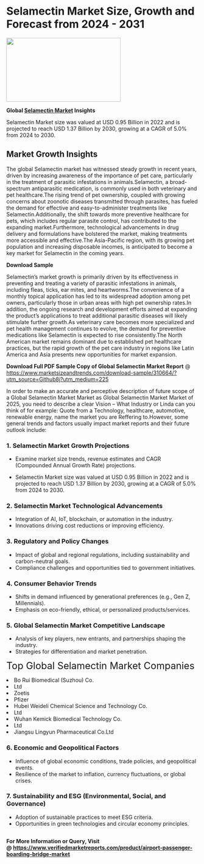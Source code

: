 <H1>Selamectin Market Size, Growth and Forecast from 2024 - 2031</H1><img class="aligncenter size-medium wp-image-584254" src="https://thirdeyenews.in/wp-content/uploads/2024/09/Global-Market-Research-300x168.jpeg" alt="" width="300" height="168" /><p><strong>Global&nbsp;<a href="https://www.marketsizeandtrends.com/download-sample/310664/?utm_source=Github8j?utm_medium=225">Selamectin Market</a> Insights</strong></p><p>Selamectin Market size was valued at USD 0.95 Billion in 2022 and is projected to reach USD 1.37 Billion by 2030, growing at a CAGR of 5.0% from 2024 to 2030.</p><p><h2>Market Growth Insights</h2> <p>The global Selamectin market has witnessed steady growth in recent years, driven by increasing awareness of the importance of pet care, particularly in the treatment of parasitic infestations in animals.Selamectin, a broad-spectrum antiparasitic medication, is commonly used in both veterinary and pet healthcare.The rising trend of pet ownership, coupled with growing concerns about zoonotic diseases transmitted through parasites, has fueled the demand for effective and easy-to-administer treatments like Selamectin.Additionally, the shift towards more preventive healthcare for pets, which includes regular parasite control, has contributed to the expanding market.Furthermore, technological advancements in drug delivery and formulations have bolstered the market, making treatments more accessible and effective.The Asia-Pacific region, with its growing pet population and increasing disposable incomes, is anticipated to become a key market for Selamectin in the coming years.</p> <p><strong>Download Sample</strong></p> <p>Selamectin’s market growth is primarily driven by its effectiveness in preventing and treating a variety of parasitic infestations in animals, including fleas, ticks, ear mites, and heartworms.The convenience of a monthly topical application has led to its widespread adoption among pet owners, particularly those in urban areas with high pet ownership rates.In addition, the ongoing research and development efforts aimed at expanding the product’s applications to treat additional parasitic diseases will likely stimulate further growth.As veterinary care becomes more specialized and pet health management continues to evolve, the demand for preventive medications like Selamectin is expected to rise consistently.The North American market remains dominant due to established pet healthcare practices, but the rapid growth of the pet care industry in regions like Latin America and Asia presents new opportunities for market expansion.</p> <p><span class=""><strong>Download Full PDF Sample Copy of Global Selamectin Market Report</strong> @ <a href="https://www.marketsizeandtrends.com/download-sample/310664/?utm_source=Github8j?utm_medium=225" target="_blank">https://www.marketsizeandtrends.com/download-sample/310664/?utm_source=Github8j?utm_medium=225</a></span></p><p>In order to make an accurate and perceptive description of future scope of a Global&nbsp;Selamectin Market Market as Global&nbsp;Selamectin Market Market of 2025, you need to describe a clear Vision &ndash; What Industry or Linda can you think of for example: Quote from a Technology, healthcare, automotive, renewable energy, name the market you are Reffering to.However, some general trends and factors usually impact market reports and their future outlook include:</p><h3>1.&nbsp;<strong>Selamectin Market Growth Projections</strong></h3><ul><li>Examine market size trends, revenue estimates and CAGR (Compounded Annual Growth Rate) projections.</li><li><p>Selamectin Market size was valued at USD 0.95 Billion in 2022 and is projected to reach USD 1.37 Billion by 2030, growing at a CAGR of 5.0% from 2024 to 2030.</p></li></ul><h3>2.&nbsp;<strong>Selamectin Market Technological Advancements</strong></h3><ul><li>Integration of AI, IoT, blockchain, or automation in the industry.</li><li>Innovations driving cost reductions or improving efficiency.</li></ul><h3>3.&nbsp;<strong>Regulatory and Policy Changes</strong></h3><ul><li>Impact of global and regional regulations, including sustainability and carbon-neutral goals.</li><li>Compliance challenges and opportunities tied to government initiatives.</li></ul><h3>4.&nbsp;<strong>Consumer Behavior Trends</strong></h3><ul><li>Shifts in demand influenced by generational preferences (e.g., Gen Z, Millennials).</li><li>Emphasis on eco-friendly, ethical, or personalized products/services.</li></ul><h3>5.&nbsp;<strong>Global Selamectin Market Competitive Landscape</strong></h3><ul><li>Analysis of key players, new entrants, and partnerships shaping the industry.</li><li>Strategies for differentiation and market penetration.</li></ul><p data-pm-slice="1 1 []"><span style="color: inherit; font-family: inherit; font-size: 25px;">Top Global Selamectin Market Companies</span></p><div class="" data-test-id=""><p><li>Bo Rui Biomedical (Suzhou) Co.</li><li> Ltd</li><li> Zoetis</li><li> Pfizer</li><li> Hubei Weideli Chemical Science and Technology Co.</li><li> Ltd</li><li> Wuhan Kemick Biomedical Technology Co.</li><li> Ltd</li><li> Jiangsu Lingyun Pharmaceutical Co.Ltd</li></p></div><h3>6.&nbsp;<strong>Economic and Geopolitical Factors</strong></h3><ul><li>Influence of global economic conditions, trade policies, and geopolitical events.</li><li>Resilience of the market to inflation, currency fluctuations, or global crises.</li></ul><h3>7.&nbsp;<strong>Sustainability and ESG (Environmental, Social, and Governance)</strong></h3><ul><li>Adoption of sustainable practices to meet ESG criteria.</li><li>Opportunities in green technologies and circular economy principles.</li></ul><h2><strong style="font-size: 14px;">For More Information or Query, Visit @&nbsp;</strong><a style="background-color: #ffffff; font-size: 14px;" href="https://www.marketsizeandtrends.com/report/selamectin-market/" target="_blank">https://www.verifiedmarketreports.com/product/airport-passenger-boarding-bridge-market</a></h2>